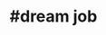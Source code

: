 ---
title                : "#dream job"
layout               : timeline
permalink            : "/tag/dream job"
tag                  : "#dream job"
---